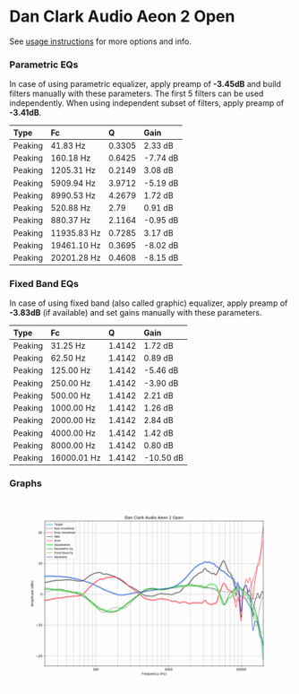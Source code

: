 # Dan Clark Audio Aeon 2 Open
See [usage instructions](https://github.com/jaakkopasanen/AutoEq#usage) for more options and info.

### Parametric EQs
In case of using parametric equalizer, apply preamp of **-3.45dB** and build filters manually
with these parameters. The first 5 filters can be used independently.
When using independent subset of filters, apply preamp of **-3.41dB**.

| Type    | Fc          |      Q | Gain     |
|:--------|:------------|:-------|:---------|
| Peaking | 41.83 Hz    | 0.3305 | 2.33 dB  |
| Peaking | 160.18 Hz   | 0.6425 | -7.74 dB |
| Peaking | 1205.31 Hz  | 0.2149 | 3.08 dB  |
| Peaking | 5909.94 Hz  | 3.9712 | -5.19 dB |
| Peaking | 8990.53 Hz  | 4.2679 | 1.72 dB  |
| Peaking | 520.88 Hz   | 2.79   | 0.91 dB  |
| Peaking | 880.37 Hz   | 2.1164 | -0.95 dB |
| Peaking | 11935.83 Hz | 0.7285 | 3.17 dB  |
| Peaking | 19461.10 Hz | 0.3695 | -8.02 dB |
| Peaking | 20201.28 Hz | 0.4608 | -8.15 dB |

### Fixed Band EQs
In case of using fixed band (also called graphic) equalizer, apply preamp of **-3.83dB**
(if available) and set gains manually with these parameters.

| Type    | Fc          |      Q | Gain      |
|:--------|:------------|:-------|:----------|
| Peaking | 31.25 Hz    | 1.4142 | 1.72 dB   |
| Peaking | 62.50 Hz    | 1.4142 | 0.89 dB   |
| Peaking | 125.00 Hz   | 1.4142 | -5.46 dB  |
| Peaking | 250.00 Hz   | 1.4142 | -3.90 dB  |
| Peaking | 500.00 Hz   | 1.4142 | 2.21 dB   |
| Peaking | 1000.00 Hz  | 1.4142 | 1.26 dB   |
| Peaking | 2000.00 Hz  | 1.4142 | 2.84 dB   |
| Peaking | 4000.00 Hz  | 1.4142 | 1.42 dB   |
| Peaking | 8000.00 Hz  | 1.4142 | 0.80 dB   |
| Peaking | 16000.01 Hz | 1.4142 | -10.50 dB |

### Graphs
![](./Dan%20Clark%20Audio%20Aeon%202%20Open.png)